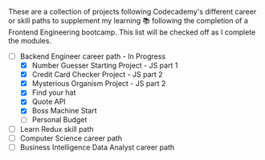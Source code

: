 These are a collection of projects following Codecademy's different career or skill paths to supplement my learning 📚 following the completion of a Frontend Engineering bootcamp. This list will be checked off as I complete the modules.

- [ ] Backend Engineer career path - In Progress
  - [x] Number Guesser Starting Project - JS part 1
  - [x] Credit Card Checker Project - JS part 2
  - [x] Mysterious Organism Project - JS part 2
  - [x] Find your hat
  - [x] Quote API
  - [x] Boss Machine Start
  - [ ] Personal Budget
- [ ] Learn Redux skill path
- [ ] Computer Science career path
- [ ] Business Intelligence Data Analyst career path